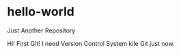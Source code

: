# hello-world
Just Another Repository

Hi!
First Git!
I need Version Control System kile Git just now.
